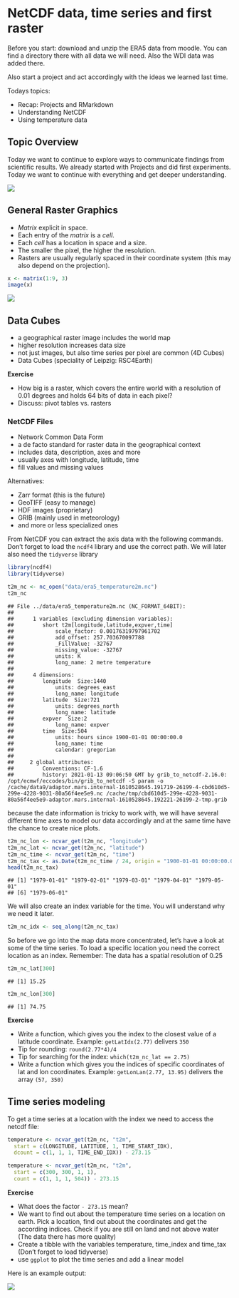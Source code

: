 
# NetCDF data, time series and first raster

Before you start: download and unzip the ERA5 data from moodle. You can
find a directory there with all data we will need. Also the WDI data was
added there.

Also start a project and act accordingly with the ideas we learned last
time.

Todays topics:

- Recap: Projects and RMarkdown
- Understanding NetCDF
- Using temperature data

## Topic Overview

Today we want to continue to explore ways to communicate findings from
scientific results. We already started with Projects and did first
experiments. Today we want to continue with everything and get deeper
understanding.

![](data-science-explore.png)

## General Raster Graphics

- *Matrix* explicit in space.
- Each entry of the *matrix* is a *cell*.
- Each *cell* has a location in space and a size.
- The smaller the pixel, the higher the resolution.
- Rasters are usually regularly spaced in their coordinate system (this
  may also depend on the projection).

``` r
x <- matrix(1:9, 3)
image(x)
```

![](07_files/figure-gfm/unnamed-chunk-1-1.png)<!-- -->

## Data Cubes

- a geographical raster image includes the world map
- higher resolution increases data size
- not just images, but also time series per pixel are common (4D Cubes)
- Data Cubes (speciality of Leipzig: RSC4Earth)

**Exercise**

- How big is a raster, which covers the entire world with a resolution
  of 0.01 degrees and holds 64 bits of data in each pixel?
- Discuss: pivot tables vs. rasters

### NetCDF Files

- Network Common Data Form
- a de facto standard for raster data in the geographical context
- includes data, description, axes and more
- usually axes with longitude, latitude, time
- fill values and missing values

Alternatives:

- Zarr format (this is the future)
- GeoTIFF (easy to manage)
- HDF images (proprietary)
- GRIB (mainly used in meteorology)
- and more or less specialized ones

From NetCDF you can extract the axis data with the following commands.
Don’t forget to load the `ncdf4` library and use the correct path. We
will later also need the `tidyverse` library

``` r
library(ncdf4)
library(tidyverse)
```

``` r
t2m_nc <- nc_open("data/era5_temperature2m.nc")
t2m_nc
```

    ## File ../data/era5_temperature2m.nc (NC_FORMAT_64BIT):
    ## 
    ##      1 variables (excluding dimension variables):
    ##         short t2m[longitude,latitude,expver,time]   
    ##             scale_factor: 0.00176319797961702
    ##             add_offset: 257.703670097788
    ##             _FillValue: -32767
    ##             missing_value: -32767
    ##             units: K
    ##             long_name: 2 metre temperature
    ## 
    ##      4 dimensions:
    ##         longitude  Size:1440 
    ##             units: degrees_east
    ##             long_name: longitude
    ##         latitude  Size:721 
    ##             units: degrees_north
    ##             long_name: latitude
    ##         expver  Size:2 
    ##             long_name: expver
    ##         time  Size:504 
    ##             units: hours since 1900-01-01 00:00:00.0
    ##             long_name: time
    ##             calendar: gregorian
    ## 
    ##     2 global attributes:
    ##         Conventions: CF-1.6
    ##         history: 2021-01-13 09:06:50 GMT by grib_to_netcdf-2.16.0: /opt/ecmwf/eccodes/bin/grib_to_netcdf -S param -o /cache/data9/adaptor.mars.internal-1610528645.191719-26199-4-cbd610d5-299e-4228-9031-80a56f4ee5e9.nc /cache/tmp/cbd610d5-299e-4228-9031-80a56f4ee5e9-adaptor.mars.internal-1610528645.192221-26199-2-tmp.grib

because the date information is tricky to work with, we will have
several different time axes to model our data accordingly and at the
same time have the chance to create nice plots.

``` r
t2m_nc_lon <- ncvar_get(t2m_nc, "longitude")
t2m_nc_lat <- ncvar_get(t2m_nc, "latitude")
t2m_nc_time <- ncvar_get(t2m_nc, "time")
t2m_nc_tax <- as.Date(t2m_nc_time / 24, origin = "1900-01-01 00:00:00.0")
head(t2m_nc_tax)
```

    ## [1] "1979-01-01" "1979-02-01" "1979-03-01" "1979-04-01" "1979-05-01"
    ## [6] "1979-06-01"

We will also create an index variable for the time. You will understand
why we need it later.

``` r
t2m_nc_idx <- seq_along(t2m_nc_tax)
```

So before we go into the map data more concentrated, let’s have a look
at some of the time series. To load a specific location you need the
correct location as an index. Remember: The data has a spatial
resolution of 0.25

``` r
t2m_nc_lat[300]
```

    ## [1] 15.25

``` r
t2m_nc_lon[300]
```

    ## [1] 74.75

**Exercise**

- Write a function, which gives you the index to the closest value of a
  latitude coordinate. Example: `getLatIdx(2.77)` delivers `350`
- Tip for rounding: `round(2.77*4)/4`
- Tip for searching for the index: `which(t2m_nc_lat == 2.75)`
- Write a function which gives you the indices of specific coordinates
  of lat and lon coordinates. Example: `getLonLan(2.77, 13.95)` delivers
  the array `(57, 350)`

## Time series modeling

To get a time series at a location with the index we need to access the
netcdf file:

``` r
temperature <- ncvar_get(t2m_nc, "t2m",
  start = c(LONGITUDE, LATITUDE, 1, TIME_START_IDX),
  dcount = c(1, 1, 1, TIME_END_IDX)) - 273.15
```

``` r
temperature <- ncvar_get(t2m_nc, "t2m",
  start = c(300, 300, 1, 1),
  count = c(1, 1, 1, 504)) - 273.15
```

**Exercise**

- What does the factor `- 273.15` mean?
- We want to find out about the temperature time series on a location on
  earth. Pick a location, find out about the coordinates and get the
  according indices. Check if you are still on land and not above water
  (The data there has more quality)
- Create a tibble with the variables temperature, time_index and
  time_tax (Don’t forget to load tidyverse)
- use `ggplot` to plot the time series and add a linear model

Here is an example output:

![](07_files/figure-gfm/unnamed-chunk-10-1.png)<!-- -->

